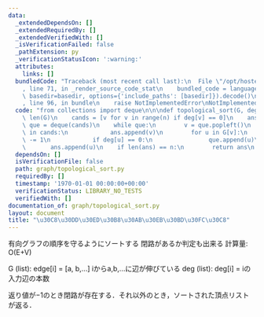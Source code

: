 ```yaml
---
data:
  _extendedDependsOn: []
  _extendedRequiredBy: []
  _extendedVerifiedWith: []
  _isVerificationFailed: false
  _pathExtension: py
  _verificationStatusIcon: ':warning:'
  attributes:
    links: []
  bundledCode: "Traceback (most recent call last):\n  File \"/opt/hostedtoolcache/PyPy/3.10.13/x64/lib/pypy3.10/site-packages/onlinejudge_verify/documentation/build.py\"\
    , line 71, in _render_source_code_stat\n    bundled_code = language.bundle(stat.path,\
    \ basedir=basedir, options={'include_paths': [basedir]}).decode()\n  File \"/opt/hostedtoolcache/PyPy/3.10.13/x64/lib/pypy3.10/site-packages/onlinejudge_verify/languages/python.py\"\
    , line 96, in bundle\n    raise NotImplementedError\nNotImplementedError\n"
  code: "from collections import deque\n\n\ndef topological_sort(G, deg):\n    n =\
    \ len(G)\n    cands = [v for v in range(n) if deg[v] == 0]\n    ans = []\n   \
    \ que = deque(cands)\n    while que:\n        v = que.popleft()\n        if v\
    \ in cands:\n            ans.append(v)\n        for u in G[v]:\n            deg[u]\
    \ -= 1\n            if deg[u] == 0:\n                que.append(u)\n         \
    \       ans.append(u)\n    if len(ans) == n:\n        return ans\n    return -1\n"
  dependsOn: []
  isVerificationFile: false
  path: graph/topological_sort.py
  requiredBy: []
  timestamp: '1970-01-01 00:00:00+00:00'
  verificationStatus: LIBRARY_NO_TESTS
  verifiedWith: []
documentation_of: graph/topological_sort.py
layout: document
title: "\u30C8\u30DD\u30ED\u30B8\u30AB\u30EB\u30BD\u30FC\u30C8"
---
```


有向グラフの順序を守るようにソートする
閉路があるか判定も出来る
計算量: O(E+V)

G (list): edge[i] = [a, b,...] iからa,b,...に辺が伸びている
deg (list): deg[i] = iの入力辺の本数

返り値が$-1$のとき閉路が存在する．それ以外のとき，ソートされた頂点リストが返る．